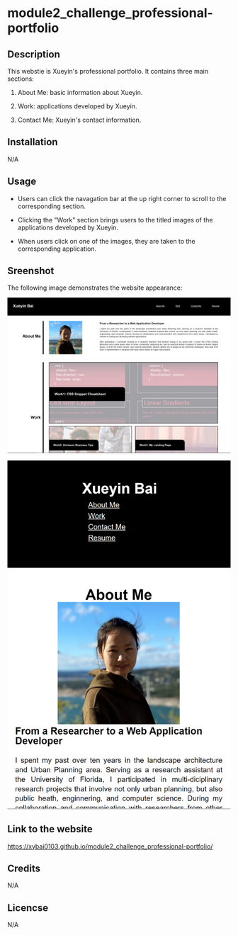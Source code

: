 # module2_challenge_professional-portfolio

## Description

This webstie is Xueyin's professional portfolio. It contains three main sections: 
1. About Me: basic information about Xueyin.

2. Work: applications developed by Xueyin.

3. Contact Me: Xueyin's contact information.

## Installation

N/A

## Usage

* Users can click the navagation bar at the up right corner to scroll to the corresponding section.

* Clicking the "Work" section brings users to the titled images of the applications developed by Xueyin.

* When users click on one of the images, they are taken to the corresponding application.

## Sreenshot

The following image demonstrates the website appearance:

![ScreenShot](./assets/images/screenshot.png)

![ScreenShot](./assets/images/screenshot2.png)

## Link to the website

https://xybai0103.github.io/module2_challenge_professional-portfolio/

## Credits

N/A

## Licencse

N/A